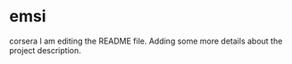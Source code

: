 # emsi
corsera
I am editing the README file. Adding some more details about the project description.
